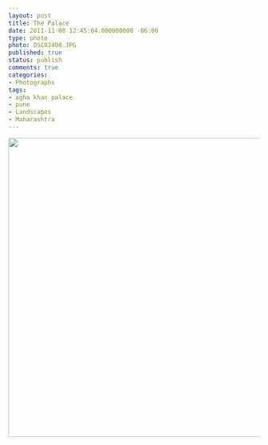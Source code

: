```yaml
---
layout: post
title: The Palace
date: 2011-11-08 12:45:04.000000000 -06:00
type: photo
photo: DSC02400.JPG
published: true
status: publish
comments: true
categories:
- Photographs
tags:
- agha khan palace
- pune
- Landscapes
- Maharashtra
---
```

<p><img src="{{ site.url }}/assets/images/DSC02400.JPG" alt="" width="800" height="600" /></p>
